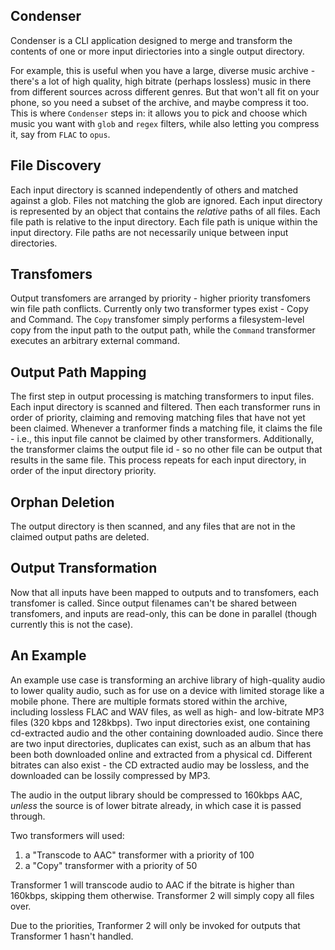 Condenser
---------

Condenser is a CLI application designed to merge and transform the contents of
one or more input diriectories into a single output directory.

For example, this is useful when you have a large, diverse music archive - there's a lot
of high quality, high bitrate (perhaps lossless) music in there from different sources
across different genres. But that won't all fit on your phone, so you need a subset of
the archive, and maybe compress it too. This is where `Condenser` steps in: it allows you
to pick and choose which music you want with `glob` and `regex` filters, while also
letting you compress it, say from `FLAC` to `opus`.

File Discovery
--------------

Each input directory is scanned independently of others and matched against a glob.
Files not matching the glob are ignored.
Each input directory is represented by an object that contains the *relative* paths of all files.
Each file path is relative to the input directory.
Each file path is unique within the input directory.
File paths are not necessarily unique between input directories.

Transfomers
----------

Output transfomers are arranged by priority - higher priority transfomers win file path conflicts.
Currently only two transformer types exist - Copy and Command. The `Copy` transfomer simply
performs a filesystem-level copy from the input path to the output path, while the `Command`
transformer executes an arbitrary external command.

Output Path Mapping
-------------------

The first step in output processing is matching transformers to input files. Each input directory
is scanned and filtered. Then each transformer runs in order of priority, claiming and removing
matching files that have not yet been claimed. Whenever a tranformer finds a matching file, it
claims the file - i.e., this input file cannot be claimed by other transformers. Additionally,
the transformer claims the output file id - so no other file can be output that results in the
same file. This process repeats for each input directory, in order of the input directory priority.

Orphan Deletion
---------------
The output directory is then scanned, and any files that are not in the claimed output paths are
deleted.

Output Transformation
-----------------

Now that all inputs have been mapped to outputs and to transfomers, each transfomer is called.
Since output filenames can't be shared between transfomers, and inputs are read-only, this can
be done in parallel (though currently this is not the case).

An Example
----------

An example use case is transforming an archive library of high-quality audio to lower quality audio,
such as for use on a device with limited storage like a mobile phone. There are multiple formats
stored within the archive, including lossless FLAC and WAV files, as well as high- and low-bitrate
MP3 files (320 kbps and 128kbps). Two input directories exist, one containing cd-extracted audio and
the other containing downloaded audio. Since there are two input directories, duplicates can exist,
such as an album that has been both downloaded online and extracted from a physical cd. Different
bitrates can also exist - the CD extracted audio may be lossless, and the downloaded can be lossily
compressed by MP3.

The audio in the output library should be compressed to 160kbps AAC, *unless* the source is of lower
bitrate already, in which case it is passed through.

Two transformers will used:
1. a "Transcode to AAC" transformer with a priority of 100
2. a "Copy" transformer with a priority of 50

Transformer 1 will transcode audio to AAC if the bitrate is higher than 160kbps, skipping them otherwise.
Transformer 2 will simply copy all files over.

Due to the priorities, Tranformer 2 will only be invoked for outputs that Transformer 1 hasn't
handled.
